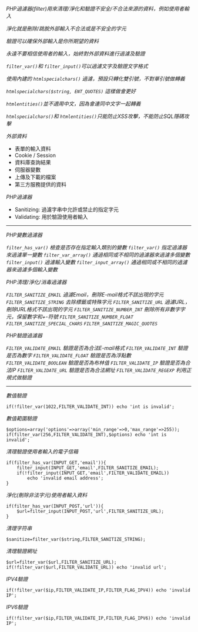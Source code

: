 *PHP過濾器(filter)用來清理/淨化和驗證不安全/不合法來源的資料，例如使用者輸入*

*淨化就是刪除/跳脫外部輸入不合法或是不安全的字元*

*驗證可以確保外部輸入是你所期望的資料*

*永遠不要相信使用者的輸入，始終對外部資料進行過濾及驗證*

*`filter_var()`和 `filter_input()`可以過濾文字及驗證文字格式*

*使用內建的 `htmlspecialchars()` 過濾，預設只轉化雙引號，不對單引號做轉義*

*`htmlspecialchars($string, ENT_QUOTES)` 這樣做會更好*

*`htmlentities()`並不適用中文，因為會連同中文字一起轉義*

*`htmlspecialchars()`和 `htmlentities()`只能防止XSS攻擊，不能防止SQL隱碼攻擊*

*外部資料*

- 表單的輸入資料
- Cookie / Session
- 資料庫查詢結果
- 伺服器變數
- 上傳及下載的檔案
- 第三方服務提供的資料

*PHP過濾器*
- Sanitizing: 過濾字串中允許或禁止的指定字元
- Validating: 用於驗證使用者輸入

***

*PHP變數過濾器*

*`filter_has_var()` 檢查是否存在指定輸入類別的變數*
*`filter_var()` 指定過濾器來過濾單一變數*
*`filter_var_array()` 通過相同或不相同的過濾器來過濾多個變數*
*`filter_input()` 過濾輸入變數*
*`filter_input_array()` 通過相同或不相同的過濾器來過濾多個輸入變數*

*PHP清理/淨化/消毒過濾器*

*`FILTER_SANITIZE_EMAIL` 過濾Email，刪除E-mail格式不該出現的字元*
*`FILTER_SANITIZE_STRING` 去除標籤或特殊字元*
*`FILTER_SANITIZE_URL` 過濾URL，刪除URL格式不該出現的字元*
*`FILTER_SANITIZE_NUMBER_INT` 刪除所有非數字字元，保留數字和+-符號*
*`FILTER_SANITIZE_NUMBER_FLOAT`*
*`FILTER_SANITIZE_SPECIAL_CHARS`*
*`FILTER_SANITIZE_MAGIC_QUOTES`*

*PHP驗證過濾器*

*`FILTER_VALIDATE_EMAIL` 驗證是否為合法E-mail格式*
*`FILTER_VALIDATE_INT` 驗證是否為數字*
*`FILTER_VALIDATE_FLOAT` 驗證是否為浮點數*
*`FILTER_VALIDATE_BOOLEAN` 驗證是否為布林值*
*`FILTER_VALIDATE_IP` 驗證是否為合法IP*
*`FILTER_VALIDATE_URL` 驗證是否為合法網址*
*`FILTER_VALIDATE_REGEXP` 利用正規式做驗證*

***

*數值驗證*
```
if(!filter_var(1022,FILTER_VALIDATE_INT)) echo 'int is invalid';
```

*數值範圍驗證*
```
$options=array('options'=>array('min_range'=>0,'max_range'=>255));
if(filter_var(256,FILTER_VALIDATE_INT),$options) echo 'int is invalid';
```

*清理驗證使用者輸入的電子信箱*
```
if(filter_has_var(INPUT_GET,'email')){
	filter_input(INPUT_GET,'email',FILTER_SANITIZE_EMAIL);
	if(!filter_input(INPUT_GET,'email',FILTER_VALIDATE_EMAIL))
		echo 'invalid email address';
}
```

*淨化(刪除非法字元)使用者輸入資料*
```
if(filter_has_var(INPUT_POST,'url')){
	$url=filter_input(INPUT_POST,'url',FILTER_SANITIZE_URL);
}
```

*清理字符串*
```
$sanitize=filter_var($string,FILTER_SANITIZE_STRING);
```

*清理驗證網址* 
```
$url=filter_var($url,FILTER_SANITIZE_URL);
if(!filter_var($url,FILTER_VALIDATE_URL)) echo 'invalid url';
```

*IPV4驗證*
```
if(!filter_var($ip,FILTER_VALIDATE_IP,FILTER_FLAG_IPV4)) echo 'invalid IP';
```

*IPV6驗證*
```
if(!filter_var($ip,FILTER_VALIDATE_IP,FILTER_FLAG_IPV6)) echo 'invalid IP';
```
